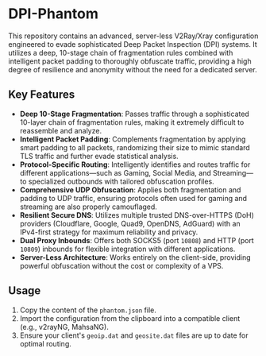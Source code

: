 # DPI-Phantom

This repository contains an advanced, server-less V2Ray/Xray configuration engineered to evade sophisticated Deep Packet Inspection (DPI) systems. It utilizes a deep, 10-stage chain of fragmentation rules combined with intelligent packet padding to thoroughly obfuscate traffic, providing a high degree of resilience and anonymity without the need for a dedicated server.

## Key Features

* **Deep 10-Stage Fragmentation**: Passes traffic through a sophisticated 10-layer chain of fragmentation rules, making it extremely difficult to reassemble and analyze.
* **Intelligent Packet Padding**: Complements fragmentation by applying smart padding to all packets, randomizing their size to mimic standard TLS traffic and further evade statistical analysis.
* **Protocol-Specific Routing**: Intelligently identifies and routes traffic for different applications—such as Gaming, Social Media, and Streaming—to specialized outbounds with tailored obfuscation profiles.
* **Comprehensive UDP Obfuscation**: Applies both fragmentation and padding to UDP traffic, ensuring protocols often used for gaming and streaming are also properly camouflaged.
* **Resilient Secure DNS**: Utilizes multiple trusted DNS-over-HTTPS (DoH) providers (Cloudflare, Google, Quad9, OpenDNS, AdGuard) with an IPv4-first strategy for maximum reliability and privacy.
* **Dual Proxy Inbounds**: Offers both SOCKS5 (port `10808`) and HTTP (port `10809`) inbounds for flexible integration with different applications.
* **Server-Less Architecture**: Works entirely on the client-side, providing powerful obfuscation without the cost or complexity of a VPS.

## Usage

1.  Copy the content of the `phantom.json` file.
2.  Import the configuration from the clipboard into a compatible client (e.g., v2rayNG, MahsaNG).
3.  Ensure your client's `geoip.dat` and `geosite.dat` files are up to date for optimal routing.